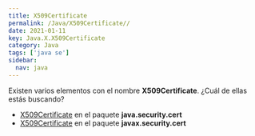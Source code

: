 ```yaml
---
title: X509Certificate
permalink: /Java/X509Certificate//
date: 2021-01-11
key: Java.X.X509Certificate
category: Java
tags: ['java se']
sidebar: 
  nav: java
---
```


Existen varios elementos con el nombre **X509Certificate**. ¿Cuál de ellas estás buscando?
<ul>
<li><a href="/Java/X509Certificate-java-security-cert/">X509Certificate</a> en el paquete <strong>java.security.cert</strong></li>
<li><a href="/Java/X509Certificate-javax-security-cert/">X509Certificate</a> en el paquete <strong>javax.security.cert</strong></li>
<ul>

